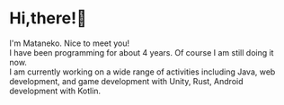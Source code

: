 <h1>Hi,there!👋<br></h1>
I'm Mataneko. Nice to meet you!<br>
I have been programming for about 4 years. Of course I am still doing it now.<br>
I am currently working on a wide range of activities including Java, web development, and game development with Unity, Rust, Android development with Kotlin.
